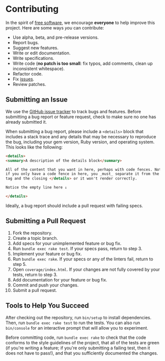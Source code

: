 # Contributing

In the spirit of [free software](http://www.fsf.org/licensing/essays/free-sw.html), we encourage **everyone** to help improve this project. Here are some ways _you_ can contribute:

* Use alpha, beta, and pre-release versions.
* Report bugs.
* Suggest new features.
* Write or edit documentation.
* Write specifications.
* Write code (**no patch is too small**: fix typos, add comments, clean up inconsistent whitespace).
* Refactor code.
* Fix [issues].
* Review patches.

[issues]: https://github.com/michaelherold/lexicoid-ruby/issues

## Submitting an Issue

We use the [GitHub issue tracker][issues] to track bugs and features. Before submitting a bug report or feature request, check to make sure no one has already submitted it.

When submitting a bug report, please include a `<details>` block that includes a stack trace and any details that may be necessary to reproduce the bug, including your gem version, Ruby version, and operating system. This looks like the following:

```markdown
<details>
<summary>A description of the details block</summary>

All of the content that you want in here, perhaps with code fences. Note that
if you only have a code fence in here, you _must_ separate it from the <summary>
tag and the closing </details> or it won't render correctly.

Notice the empty line here ↓

</details>
```

Ideally, a bug report should include a pull request with failing specs.

## Submitting a Pull Request

1. Fork the repository.
2. Create a topic branch.
3. Add specs for your unimplemented feature or bug fix.
4. Run `bundle exec rake test`. If your specs pass, return to step 3.
5. Implement your feature or bug fix.
6. Run `bundle exec rake`. If your specs or any of the linters fail, return to step 5.
7. Open `coverage/index.html`. If your changes are not fully covered by your tests, return to step 3.
8. Add documentation for your feature or bug fix.
9. Commit and push your changes.
10. Submit a pull request.

## Tools to Help You Succeed

After checking out the repository, run `bin/setup` to install dependencies. Then, run `bundle exec rake test` to run the tests. You can also run `bin/console` for an interactive prompt that will allow you to experiment.

Before committing code, run `bundle exec rake` to check that the code conforms to the style guidelines of the project, that all of the tests are green (if you're writing a feature; if you're only submitting a failing test, then it does not have to pass!), and that you sufficiently documented the changes.

